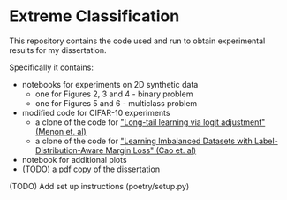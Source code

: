 # Extreme Classification

This repository contains the code used and run to obtain experimental results for my dissertation.

Specifically it contains:
* notebooks for experiments on 2D synthetic data
    * one for Figures 2, 3 and 4 - binary problem
    * one for Figures 5 and 6 - multiclass problem
* modified code for CIFAR-10 experiments
    * a clone of the code for ["Long-tail learning via logit adjustment" (Menon et. al)](https://arxiv.org/abs/2007.07314)
    * a clone of the code for ["Learning Imbalanced Datasets with Label-Distribution-Aware Margin Loss" (Cao et. al)](https://arxiv.org/abs/1906.07413)
* notebook for additional plots
* (TODO) a pdf copy of the dissertation

(TODO) Add set up instructions (poetry/setup.py)